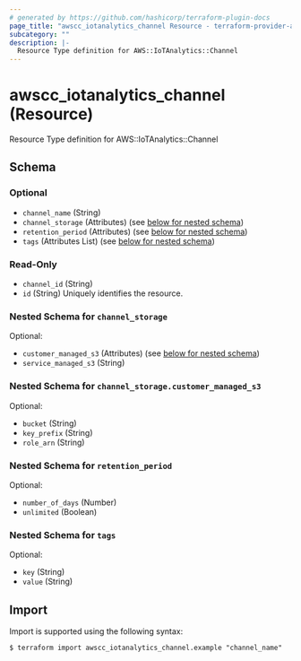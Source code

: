```yaml
---
# generated by https://github.com/hashicorp/terraform-plugin-docs
page_title: "awscc_iotanalytics_channel Resource - terraform-provider-awscc"
subcategory: ""
description: |-
  Resource Type definition for AWS::IoTAnalytics::Channel
---
```


# awscc_iotanalytics_channel (Resource)

Resource Type definition for AWS::IoTAnalytics::Channel



<!-- schema generated by tfplugindocs -->
## Schema

### Optional

- `channel_name` (String)
- `channel_storage` (Attributes) (see [below for nested schema](#nestedatt--channel_storage))
- `retention_period` (Attributes) (see [below for nested schema](#nestedatt--retention_period))
- `tags` (Attributes List) (see [below for nested schema](#nestedatt--tags))

### Read-Only

- `channel_id` (String)
- `id` (String) Uniquely identifies the resource.

<a id="nestedatt--channel_storage"></a>
### Nested Schema for `channel_storage`

Optional:

- `customer_managed_s3` (Attributes) (see [below for nested schema](#nestedatt--channel_storage--customer_managed_s3))
- `service_managed_s3` (String)

<a id="nestedatt--channel_storage--customer_managed_s3"></a>
### Nested Schema for `channel_storage.customer_managed_s3`

Optional:

- `bucket` (String)
- `key_prefix` (String)
- `role_arn` (String)



<a id="nestedatt--retention_period"></a>
### Nested Schema for `retention_period`

Optional:

- `number_of_days` (Number)
- `unlimited` (Boolean)


<a id="nestedatt--tags"></a>
### Nested Schema for `tags`

Optional:

- `key` (String)
- `value` (String)

## Import

Import is supported using the following syntax:

```shell
$ terraform import awscc_iotanalytics_channel.example "channel_name"
```
